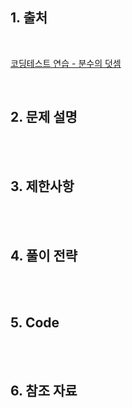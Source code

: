 ## 1. 출처

<br>

[코딩테스트 연습 - 분수의 덧셈]()

<br>

## 2. 문제 설명

<br>

<br>

## 3. 제한사항

<br>

<br>

## 4. 풀이 전략

<br>
 
<br>

## 5. Code

<br>

<br>

## 6. 참조 자료

<br>